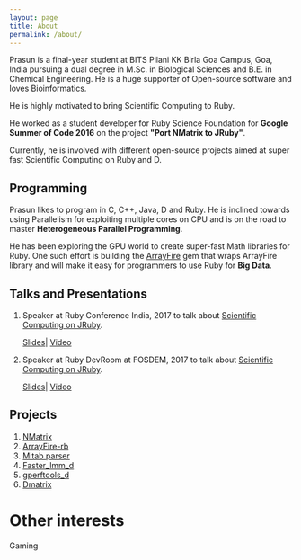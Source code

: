 ```yaml
---
layout: page
title: About
permalink: /about/
---
```


Prasun is a final-year student at BITS Pilani KK Birla Goa Campus, Goa, India pursuing a dual degree in M.Sc. in Biological Sciences and B.E. in Chemical Engineering. He is a huge supporter of Open-source software and loves Bioinformatics.

He is highly motivated to bring Scientific Computing to Ruby.

He worked as a student developer for Ruby Science Foundation for **Google Summer of Code 2016** on the project **"Port NMatrix to JRuby"**.

Currently, he is involved with different open-source projects aimed at super fast Scientific Computing on Ruby and D.


## Programming

Prasun likes to program in C, C++, Java, D and Ruby. He is inclined towards using Parallelism for exploiting multiple cores
on CPU and is on the road to master **Heterogeneous Parallel Programming**.

He has been exploring the GPU world to create super-fast Math libraries for Ruby. One such effort is building the [ArrayFire](https://github.com/arrayfire/arrayfire-rb) gem that wraps ArrayFire library and will make it easy for programmers to use Ruby for **Big Data**.


## Talks and Presentations

1. Speaker at Ruby Conference India, 2017 to talk about [Scientific Computing on JRuby](http://rubyconfindia.org/program/#prasun-anand).

   [Slides](https://www.slideshare.net/PrasunAnand2/scientific-computing-on-jruby)| [Video](https://www.youtube.com/watch?v=mZEZ13nr-LQ)
   
2. Speaker at Ruby DevRoom at FOSDEM, 2017 to talk about [Scientific Computing on JRuby](https://fosdem.org/2017/schedule/event/ruby_scientific_computing_on_jruby/).

   [Slides](https://www.slideshare.net/PrasunAnand2/fosdem2017-scientific-computing-on-jruby)| [Video](https://video.fosdem.org/2017/K.4.201/ruby_scientific_computing_on_jruby.mp4)

## Projects

1. [NMatrix](https://github.com/sciruby/nmatrix)
2. [ArrayFire-rb](https://github.com/arrayfire/arrayfire-rb)
3. [Mitab parser](https://github.com/prasunanand/mitab/tree/lazyparse_pcows)
4. [Faster_lmm_d](https://github.com/prasunanand/faster_lmm_d)
5. [gperftools_d](https://github.com/prasunanand/gperftools_d)
6. [Dmatrix](https://github.com/prasunanand/dmatrix)

# Other interests

Gaming

